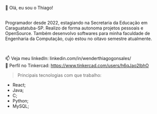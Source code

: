 👋 Olá, eu sou o Thiago! <br> <br>
<p>Programador desde 2022, estagiando na Secretaria da Educação em Caraguatatuba-SP. Realizo de forma autonoma projetos pessoais e OpenSource. Também desenvolvo softwares para minha faculdade de Engenharia da Computação, cujo estou no oitavo semestre atualmente.</p> <br>

📫 Veja meu linkedIn: linkedin.com/in/wenderthiagogonsales/ <br>
🚀 Perfil no Tinkercad: https://www.tinkercad.com/users/h6qJao2lbhO

>Principais tecnologias com que trabalho:
* React;
* Java;
* C;
* Python;
* MySQL;

<!---
WenderG/WenderG is a ✨ special ✨ repository because its `README.md` (this file) appears on your GitHub profile.
You can click the Preview link to take a look at your changes.
--->
